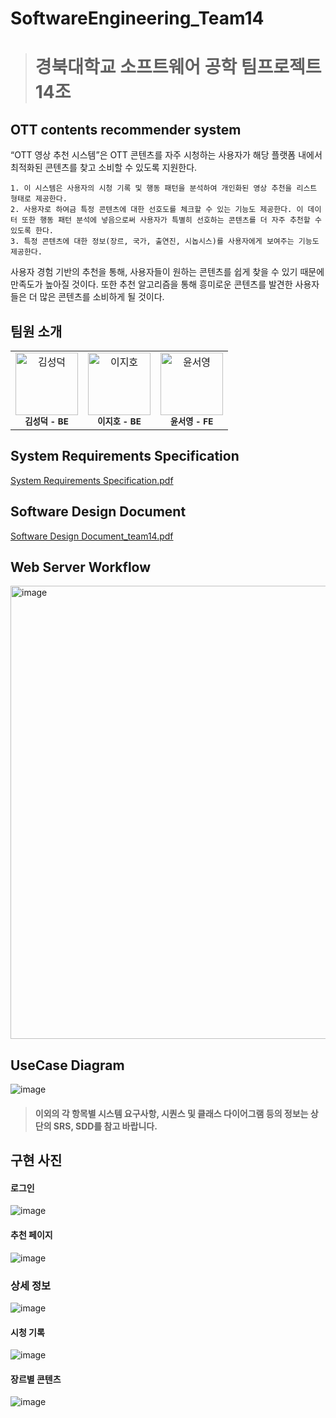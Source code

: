 # SoftwareEngineering_Team14
> # 경북대학교 소프트웨어 공학 팀프로젝트 14조

## OTT contents recommender system
  “OTT 영상 추천 시스템”은 OTT 콘텐츠를 자주 시청하는 사용자가 해당 플랫폼 내에서 최적화된 콘텐츠를 찾고 소비할 수 있도록 지원한다.
    
    1. 이 시스템은 사용자의 시청 기록 및 행동 패턴을 분석하여 개인화된 영상 추천을 리스트 형태로 제공한다.
    2. 사용자로 하여금 특정 콘텐츠에 대한 선호도를 체크할 수 있는 기능도 제공한다. 이 데이터 또한 행동 패턴 분석에 넣음으로써 사용자가 특별히 선호하는 콘텐츠를 더 자주 추천할 수 있도록 한다.
    3. 특정 콘텐츠에 대한 정보(장르, 국가, 출연진, 시놉시스)를 사용자에게 보여주는 기능도 제공한다.
  
  사용자 경험 기반의 추천을 통해, 사용자들이 원하는 콘텐츠를 쉽게 찾을 수 있기 때문에 만족도가 높아질 것이다. 또한 추천 알고리즘을 통해 흥미로운 콘텐츠를 발견한 사용자들은 더 많은 콘텐츠를 소비하게 될 것이다.

## 팀원 소개
<table>
<tbody>
    <td align="center">
        <img src="https://avatars.githubusercontent.com/u/39462646?v=4" alt="김성덕" border="0" width="100px;" alt=""/></a>
        <br /><sub><b>김성덕 - BE</b></sub>
    </td>
    <td align="center">
        <img src="https://avatars.githubusercontent.com/u/161289673?v=4" alt="이지호" border="0" width="100px;" alt=""/></a>
        <br /><sub><b>이지호 - BE</b></sub>
    </td>
    <td align="center">
        <img src="https://avatars.githubusercontent.com/u/89364960?v=4" alt="윤서영" border="0" width="100px;" /></a>
        <br /><sub><b>윤서영 - FE</b></sub>
    </td>
</tbody>
</table>

## System Requirements Specification
[System Requirements Specification.pdf](https://github.com/user-attachments/files/16928078/System.Requirements.Specification.pdf)

## Software Design Document
[Software Design Document_team14.pdf](https://github.com/user-attachments/files/16928081/Software.Design.Document_team14.pdf)

## Web Server Workflow
<img width="725" alt="image" src="https://github.com/user-attachments/assets/684a85cc-c88a-450b-a810-fc5024f3f179">

## UseCase Diagram
![image](https://github.com/user-attachments/assets/15b4da95-a62c-493b-8d64-f80d737854f1)

> #### 이외의 각 항목별 시스템 요구사항, 시퀀스 및 클래스 다이어그램 등의 정보는 상단의 SRS, SDD를 참고 바랍니다.

## 구현 사진
#### 로그인
![image](https://github.com/user-attachments/assets/8696d9ba-062b-4637-9805-f4621bd2ad4f)

#### 추천 페이지
![image](https://github.com/user-attachments/assets/fcbfb4ac-a46e-44f1-8163-ac6daf5b114e)

### 상세 정보
![image](https://github.com/user-attachments/assets/749a5453-8821-431b-b3b2-d0ac0227eac8)

#### 시청 기록
![image](https://github.com/user-attachments/assets/b0c610e6-9ce2-4c28-ba16-f0485bc49163)

#### 장르별 콘텐츠
![image](https://github.com/user-attachments/assets/c223fb53-24b2-4f0d-94d9-d028821fb80b)
